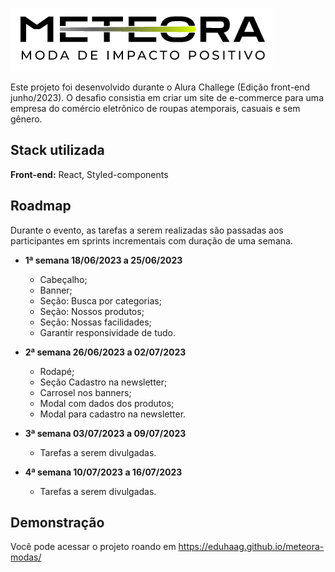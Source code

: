 
![Logo](https://raw.githubusercontent.com/eduhaag/meteora-modas/master/src/assets/site/logo2.png)


Este projeto foi desenvolvido durante o Alura Challege (Edição front-end junho/2023). O desafio consistia em criar um site de e-commerce para uma empresa do comércio eletrônico de roupas atemporais, casuais e sem gênero.




## Stack utilizada

**Front-end:** React, Styled-components



## Roadmap
Durante o evento, as tarefas a serem realizadas são passadas aos participantes em sprints incrementais com duração de uma semana.

- **1ª semana 18/06/2023 a 25/06/2023**
    - Cabeçalho;
    - Banner;
    - Seção: Busca por categorias;
    - Seção: Nossos produtos;
    - Seção: Nossas facilidades;
    - Garantir responsividade de tudo.

- **2ª semana 26/06/2023 a 02/07/2023**
    - Rodapé;
    - Seção Cadastro na newsletter;
    - Carrosel nos banners;
    - Modal com dados dos produtos;
    - Modal para cadastro na newsletter.

- **3ª semana 03/07/2023 a 09/07/2023**
    - Tarefas a serem divulgadas.

- **4ª semana 10/07/2023 a 16/07/2023**
    - Tarefas a serem divulgadas.


## Demonstração

Você pode acessar o projeto roando em <https://eduhaag.github.io/meteora-modas/>